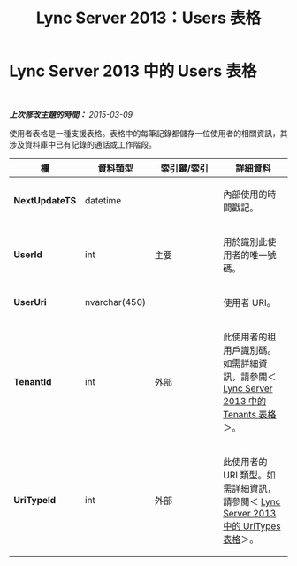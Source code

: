 ﻿---
title: Lync Server 2013：Users 表格
TOCTitle: Users 表格
ms:assetid: a8d71373-4b57-4245-9f02-f7fc0d9fcd3c
ms:mtpsurl: https://technet.microsoft.com/zh-tw/library/Gg412791(v=OCS.15)
ms:contentKeyID: 49291948
ms.date: 08/10/2015
mtps_version: v=OCS.15
ms.translationtype: HT
---

# Lync Server 2013 中的 Users 表格

 

_**上次修改主題的時間：** 2015-03-09_

使用者表格是一種支援表格。表格中的每筆記錄都儲存一位使用者的相關資訊，其涉及資料庫中已有記錄的通話或工作階段。


<table>
<colgroup>
<col style="width: 25%" />
<col style="width: 25%" />
<col style="width: 25%" />
<col style="width: 25%" />
</colgroup>
<thead>
<tr class="header">
<th>欄</th>
<th>資料類型</th>
<th>索引鍵/索引</th>
<th>詳細資料</th>
</tr>
</thead>
<tbody>
<tr class="odd">
<td><p><strong>NextUpdateTS</strong></p></td>
<td><p>datetime</p></td>
<td><p></p></td>
<td><p>內部使用的時間戳記。</p></td>
</tr>
<tr class="even">
<td><p><strong>UserId</strong></p></td>
<td><p>int</p></td>
<td><p>主要</p></td>
<td><p>用於識別此使用者的唯一號碼。</p></td>
</tr>
<tr class="odd">
<td><p><strong>UserUri</strong></p></td>
<td><p>nvarchar(450)</p></td>
<td><p> </p></td>
<td><p>使用者 URI。</p></td>
</tr>
<tr class="even">
<td><p><strong>TenantId</strong></p></td>
<td><p>int</p></td>
<td><p>外部</p></td>
<td><p>此使用者的租用戶識別碼。如需詳細資訊，請參閱＜ <a href="lync-server-2013-tenants-table.md">Lync Server 2013 中的 Tenants 表格</a>＞。</p></td>
</tr>
<tr class="odd">
<td><p><strong>UriTypeId</strong></p></td>
<td><p>int</p></td>
<td><p>外部</p></td>
<td><p>此使用者的 URI 類型。如需詳細資訊，請參閱＜ <a href="lync-server-2013-uritypes-table.md">Lync Server 2013 中的 UriTypes 表格</a>＞。</p></td>
</tr>
</tbody>
</table>


